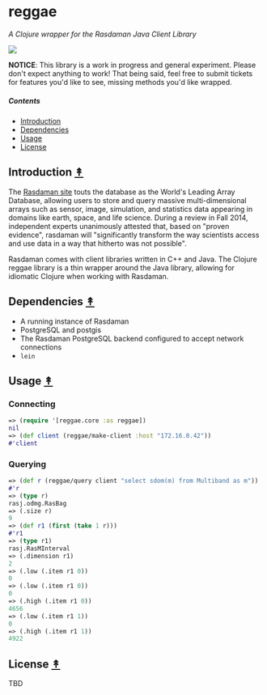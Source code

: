 # reggae

*A Clojure wrapper for the Rasdaman Java Client Library*

[![][logo]][logo-large]

[logo]: resources/images/clj-reggea-logo-3.png
[logo-large]: resources/images/clj-reggea-logo-3-large.png

**NOTICE**: This library is a work in progress and general experiment. Please don't expect anything to work! That being said, feel free to submit tickets for features you'd like to see, missing methods you'd like wrapped.

##### Contents

* [Introduction](#introduction-)
* [Dependencies](#dependencies-)
* [Usage](#usage-)
* [License](#license-)


## Introduction [&#x219F;](#contents)

The [Rasdaman site](http://www.rasdaman.org/) touts the database as the World's Leading Array Database, allowing users to store and query massive multi-dimensional ​arrays such as sensor, image, simulation, and statistics data appearing in domains like earth, space, and life science. During a review in Fall 2014, independent experts unanimously attested that, based on "proven evidence", rasdaman will "significantly transform the way scientists access and use data in a way that hitherto was not possible".

Rasdaman comes with client libraries written in C++ and Java. The Clojure reggae library is a thin wrapper around the Java library, allowing for idiomatic Clojure when working with Rasdaman.


## Dependencies [&#x219F;](#contents)

 * A running instance of Rasdaman
 * PostgreSQL and postgis
 * The Rasdaman PostgreSQL backend configured to accept network connections
 * ``lein``


## Usage [&#x219F;](#contents)


### Connecting

```clojure
=> (require '[reggae.core :as reggae])
nil
=> (def client (reggae/make-client :host "172.16.0.42"))
#'client
```

### Querying

```clojure
=> (def r (reggae/query client "select sdom(m) from Multiband as m"))
#'r
=> (type r)
rasj.odmg.RasBag
=> (.size r)
9
=> (def r1 (first (take 1 r)))
#'r1
=> (type r1)
rasj.RasMInterval
=> (.dimension r1)
2
=> (.low (.item r1 0))
0
=> (.low (.item r1 0))
0
=> (.high (.item r1 0))
4656
=> (.low (.item r1 1))
0
=> (.high (.item r1 1))
4922
```

## License [&#x219F;](#contents)

TBD
